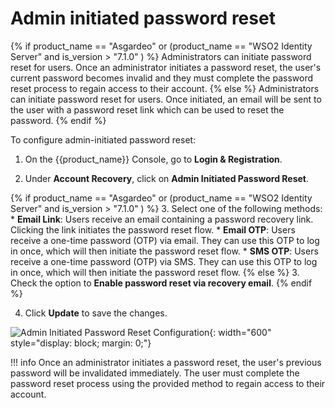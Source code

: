 # Admin initiated password reset

{% if product_name == "Asgardeo" or (product_name == "WSO2 Identity Server" and is_version > "7.1.0" ) %}
Administrators can initiate password reset for users. Once an administrator initiates a password reset, the user's current password becomes invalid and they must complete the password reset process to regain access to their account.
{% else %}
Administrators can initiate password reset for users. Once initiated, an email will be sent to the user with a password reset link which can be used to reset the password.
{% endif %}

To configure admin-initiated password reset:

1. On the {{product_name}} Console, go to **Login & Registration**.

2. Under **Account Recovery**, click on **Admin Initiated Password Reset**.

{% if product_name == "Asgardeo" or (product_name == "WSO2 Identity Server" and is_version > "7.1.0" ) %}
3. Select one of the following methods:
    * **Email Link**: Users receive an email containing a password recovery link. Clicking the link initiates the password reset flow.
    * **Email OTP**: Users receive a one-time password (OTP) via email. They can use this OTP to log in once, which will then initiate the password reset flow.
    * **SMS OTP**: Users receive a one-time password (OTP) via SMS. They can use this OTP to log in once, which will then initiate the password reset flow.
{% else %}
3. Check the option to **Enable password reset via recovery email**.
{% endif %}

4. Click **Update** to save the changes.

![Admin Initiated Password Reset Configuration]({{base_path}}/assets/img/guides/account-configurations/admin-initiated-password-reset.png){: width="600" style="display: block; margin: 0;"}

!!! info
    Once an administrator initiates a password reset, the user's previous password will be invalidated immediately. The user must complete the password reset process using the provided method to regain access to their account.
